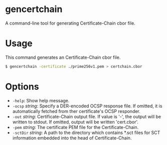 # gencertchain

A command-line tool for generating Certificate-Chain cbor file.

# Usage

This command generates an Certificate-Chain cbor file.

```sh
$ gencertchain -certificate ./prime256v1.pem > certchain.cbor
```
# Options

- `-help`:                 Show help message.
- `-ocsp` _string_:        Specify a DER-encoded OCSP response file. If omitted, it is automatically fetched from ther certificate's OCSP responder.
- `-out` _string_:         Certificate-Chain output file. If value is '-', the output will be written to stdout. If omitted, output will be written 'cert.cbor'.
- `-pem` _string_:         The certificate PEM file for the Certificate-Chain.
- `-sctDir` _string_:      A path to the directory which contains *.sct files for SCT information embedded into the head of Certificate-Chain.
